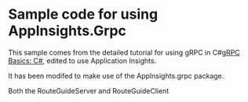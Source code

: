 # Sample code for using AppInsights.Grpc

This sample comes from the detailed tutorial for using gRPC in C#[gRPC Basics: C#][],
edited to use Application Insights.

It has been modifed to make use of the AppInsights.grpc package.

Both the RouteGuideServer and RouteGuideClient 

[gRPC Basics: C#]:https://grpc.io/docs/tutorials/basic/csharp.html
